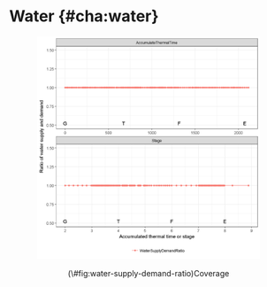 # Water {#cha:water}





<div class="fig-output">
<div class="figure" style="text-align: center">
<img src="water_files/figure-html/water-supply-demand-ratio-1.png" alt="Coverage" width="80%" />
<p class="caption">(\#fig:water-supply-demand-ratio)Coverage</p>
</div>
</div>



